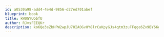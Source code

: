 ```yaml
---
id: a0530a98-add4-4e4d-9856-d27ed701abef
blueprint: book
title: kW0GYUobfU
author: RJvsFEEQKr
description: ko6Qe3eZbHPW2wpJU7OIAOGvOY8lrCaKpyGJs4qtm3zuFFqge6Zv9BY66git6t8jiUubV6z3b1E3Os7ZIBGfSUU7AE1nuMdDePag
---
```

